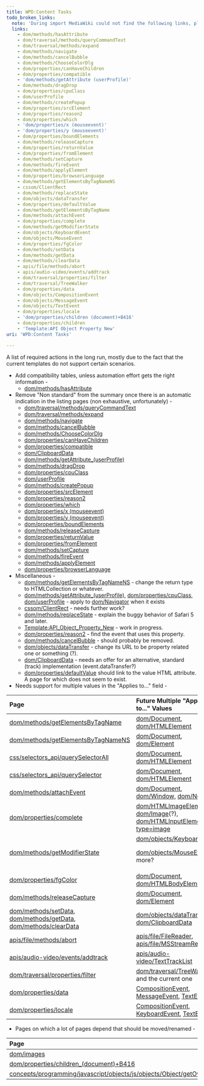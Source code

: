 ```yaml
---
title: WPD:Content Tasks
todo_broken_links:
  note: 'During import MediaWiki could not find the following links, please fix and adjust this list.'
  links:
    - dom/methods/hasAttribute
    - dom/traversal/methods/queryCommandText
    - dom/traversal/methods/expand
    - dom/methods/navigate
    - dom/methods/cancelBubble
    - dom/methods/ChooseColorDlg
    - dom/properties/canHaveChildren
    - dom/properties/compatible
    - 'dom/methods/getAttribute (userProfile)'
    - dom/methods/dragDrop
    - dom/properties/cpuClass
    - dom/userProfile
    - dom/methods/createPopup
    - dom/properties/srcElement
    - dom/properties/reason2
    - dom/properties/which
    - 'dom/properties/x (mouseevent)'
    - 'dom/properties/y (mouseevent)'
    - dom/properties/boundElements
    - dom/methods/releaseCapture
    - dom/properties/returnValue
    - dom/properties/fromElement
    - dom/methods/setCapture
    - dom/methods/fireEvent
    - dom/methods/applyElement
    - dom/properties/browserLanguage
    - dom/methods/getElementsByTagNameNS
    - cssom/ClientRect
    - dom/methods/replaceState
    - dom/objects/dataTransfer
    - dom/properties/defaultValue
    - dom/methods/getElementsByTagName
    - dom/methods/attachEvent
    - dom/properties/complete
    - dom/methods/getModifierState
    - dom/objects/KeyboardEvent
    - dom/objects/MouseEvent
    - dom/properties/fgColor
    - dom/methods/setData
    - dom/methods/getData
    - dom/methods/clearData
    - apis/file/methods/abort
    - apis/audio-video/events/addtrack
    - dom/traversal/properties/filter
    - dom/traversal/TreeWalker
    - dom/properties/data
    - dom/objects/CompositionEvent
    - dom/objects/MessageEvent
    - dom/objects/TextEvent
    - dom/properties/locale
    - 'dom/properties/children (document)+B416'
    - dom/properties/children
    - 'Template:API Object Property New'
uri: 'WPD:Content Tasks'

---
```

A list of required actions in the long run, mostly due to the fact that the current templates do not support certain scenarios.

-   Add compatibility tables, unless automation effort gets the right information -
    -   [dom/methods/hasAttribute](/w/index.php?title=dom/methods/hasAttribute&action=edit&redlink=1)
-   Remove "Non standard" from the summary once there is an automatic indication in the listing pages (non exhaustive, unfortunately) -
    -   [dom/traversal/methods/queryCommandText](/w/index.php?title=dom/traversal/methods/queryCommandText&action=edit&redlink=1)
    -   [dom/traversal/methods/expand](/w/index.php?title=dom/traversal/methods/expand&action=edit&redlink=1)
    -   [dom/methods/navigate](/w/index.php?title=dom/methods/navigate&action=edit&redlink=1)
    -   [dom/methods/cancelBubble](/w/index.php?title=dom/methods/cancelBubble&action=edit&redlink=1)
    -   [dom/methods/ChooseColorDlg](/w/index.php?title=dom/methods/ChooseColorDlg&action=edit&redlink=1)
    -   [dom/properties/canHaveChildren](/w/index.php?title=dom/properties/canHaveChildren&action=edit&redlink=1)
    -   [dom/properties/compatible](/w/index.php?title=dom/properties/compatible&action=edit&redlink=1)
    -   [dom/ClipboardData](/dom/ClipboardData)
    -   [dom/methods/getAttribute\_(userProfile)](/w/index.php?title=dom/methods/getAttribute_(userProfile)&action=edit&redlink=1)
    -   [dom/methods/dragDrop](/w/index.php?title=dom/methods/dragDrop&action=edit&redlink=1)
    -   [dom/properties/cpuClass](/w/index.php?title=dom/properties/cpuClass&action=edit&redlink=1)
    -   [dom/userProfile](/w/index.php?title=dom/userProfile&action=edit&redlink=1)
    -   [dom/methods/createPopup](/w/index.php?title=dom/methods/createPopup&action=edit&redlink=1)
    -   [dom/properties/srcElement](/w/index.php?title=dom/properties/srcElement&action=edit&redlink=1)
    -   [dom/properties/reason2](/w/index.php?title=dom/properties/reason2&action=edit&redlink=1)
    -   [dom/properties/which](/w/index.php?title=dom/properties/which&action=edit&redlink=1)
    -   [dom/properties/x (mouseevent)](/w/index.php?title=dom/properties/x_(mouseevent)&action=edit&redlink=1)
    -   [dom/properties/y (mouseevent)](/w/index.php?title=dom/properties/y_(mouseevent)&action=edit&redlink=1)
    -   [dom/properties/boundElements](/w/index.php?title=dom/properties/boundElements&action=edit&redlink=1)
    -   [dom/methods/releaseCapture](/w/index.php?title=dom/methods/releaseCapture&action=edit&redlink=1)
    -   [dom/properties/returnValue](/w/index.php?title=dom/properties/returnValue&action=edit&redlink=1)
    -   [dom/properties/fromElement](/w/index.php?title=dom/properties/fromElement&action=edit&redlink=1)
    -   [dom/methods/setCapture](/w/index.php?title=dom/methods/setCapture&action=edit&redlink=1)
    -   [dom/methods/fireEvent](/w/index.php?title=dom/methods/fireEvent&action=edit&redlink=1)
    -   [dom/methods/applyElement](/w/index.php?title=dom/methods/applyElement&action=edit&redlink=1)
    -   [dom/properties/browserLanguage](/w/index.php?title=dom/properties/browserLanguage&action=edit&redlink=1)
-   Miscellaneous -
    -   [dom/methods/getElementsByTagNameNS](/w/index.php?title=dom/methods/getElementsByTagNameNS&action=edit&redlink=1) - change the return type to HTMLCollection or whatever.
    -   [dom/methods/getAttribute\_(userProfile)](/w/index.php?title=dom/methods/getAttribute_(userProfile)&action=edit&redlink=1), [dom/properties/cpuClass](/w/index.php?title=dom/properties/cpuClass&action=edit&redlink=1), [dom/userProfile](/w/index.php?title=dom/userProfile&action=edit&redlink=1) - apply to [dom/Navigator](/dom/Navigator) when it exists
    -   [cssom/ClientRect](/w/index.php?title=cssom/ClientRect&action=edit&redlink=1) - needs further work?
    -   [dom/methods/replaceState](/w/index.php?title=dom/methods/replaceState&action=edit&redlink=1) - explain the buggy behavior of Safari 5 and later.
    -   [Template:API\_Object\_Property\_New](/w/index.php?title=Template:API_Object_Property_New&action=edit&redlink=1) - work in progress.
    -   [dom/properties/reason2](/w/index.php?title=dom/properties/reason2&action=edit&redlink=1) - find the event that uses this property.
    -   [dom/methods/cancelBubble](/w/index.php?title=dom/methods/cancelBubble&action=edit&redlink=1) - should probably be removed.
    -   [dom/objects/dataTransfer](/w/index.php?title=dom/objects/dataTransfer&action=edit&redlink=1) - change its URL to be property related one or something (?).
    -   [dom/ClipboardData](/dom/ClipboardData) - needs an offer for an alternative, standard (track) implementation (event.dataTransfer?)
    -   [dom/properties/defaultValue](/w/index.php?title=dom/properties/defaultValue&action=edit&redlink=1) should link to the value HTML attribute. A page for which does not seem to exist.
-   Needs support for multiple values in the "Applies to..." field -

<table>
<col width="50%" />
<col width="50%" />
<thead>
<tr class="header">
<th align="left">Page</th>
<th align="left">Future Multiple &quot;Applies to...&quot; Values</th>
</tr>
</thead>
<tbody>
<tr class="odd">
<td align="left"><a href="/w/index.php?title=dom/methods/getElementsByTagName&amp;action=edit&amp;redlink=1">dom/methods/getElementsByTagName</a></td>
<td align="left"><a href="/dom/Document">dom/Document</a>, <a href="/dom/HTMLElement">dom/HTMLElement</a></td>
</tr>
<tr class="even">
<td align="left"><a href="/w/index.php?title=dom/methods/getElementsByTagNameNS&amp;action=edit&amp;redlink=1">dom/methods/getElementsByTagNameNS</a></td>
<td align="left"><a href="/dom/Document">dom/Document</a>, <a href="/dom/Element">dom/Element</a></td>
</tr>
<tr class="odd">
<td align="left"><a href="/css/selectors_api/querySelectorAll">css/selectors_api/querySelectorAll</a></td>
<td align="left"><a href="/dom/Document">dom/Document</a>, <a href="/dom/HTMLElement">dom/HTMLElement</a></td>
</tr>
<tr class="even">
<td align="left"><a href="/css/selectors_api/querySelector">css/selectors_api/querySelector</a></td>
<td align="left"><a href="/dom/Document">dom/Document</a>, <a href="/dom/HTMLElement">dom/HTMLElement</a></td>
</tr>
<tr class="odd">
<td align="left"><a href="/w/index.php?title=dom/methods/attachEvent&amp;action=edit&amp;redlink=1">dom/methods/attachEvent</a></td>
<td align="left"><a href="/dom/Document">dom/Document</a>, <a href="/dom/Window">dom/Window</a>, <a href="/dom/Node">dom/Node</a></td>
</tr>
<tr class="even">
<td align="left"><a href="/w/index.php?title=dom/properties/complete&amp;action=edit&amp;redlink=1">dom/properties/complete</a></td>
<td align="left"><a href="/dom/HTMLImageElement">dom/HTMLImageElement</a>, <a href="/dom/images">dom/Image</a>(?), <a href="/dom/HTMLInputElement">dom/HTMLInputElement type=image</a></td>
</tr>
<tr class="odd">
<td align="left"><a href="/w/index.php?title=dom/methods/getModifierState&amp;action=edit&amp;redlink=1">dom/methods/getModifierState</a></td>
<td align="left"><a href="/w/index.php?title=dom/objects/KeyboardEvent&amp;action=edit&amp;redlink=1">dom/objects/KeyboardEvent</a>,
<p><a href="/w/index.php?title=dom/objects/MouseEvent&amp;action=edit&amp;redlink=1">dom/objects/MouseEvent</a>, more?</p></td>
</tr>
<tr class="even">
<td align="left"><a href="/w/index.php?title=dom/properties/fgColor&amp;action=edit&amp;redlink=1">dom/properties/fgColor</a></td>
<td align="left"><a href="/dom/Document">dom/Document</a>, <a href="/dom/HTMLBodyElement">dom/HTMLBodyElement</a></td>
</tr>
<tr class="odd">
<td align="left"><a href="/w/index.php?title=dom/methods/releaseCapture&amp;action=edit&amp;redlink=1">dom/methods/releaseCapture</a></td>
<td align="left"><a href="/dom/Document">dom/Document</a>, <a href="/dom/Element">dom/Element</a></td>
</tr>
<tr class="even">
<td align="left"><a href="/w/index.php?title=dom/methods/setData&amp;action=edit&amp;redlink=1">dom/methods/setData</a>, <a href="/w/index.php?title=dom/methods/getData&amp;action=edit&amp;redlink=1">dom/methods/getData</a>, <a href="/w/index.php?title=dom/methods/clearData&amp;action=edit&amp;redlink=1">dom/methods/clearData</a></td>
<td align="left"><a href="/w/index.php?title=dom/objects/dataTransfer&amp;action=edit&amp;redlink=1">dom/objects/dataTransfer</a>, <a href="/dom/ClipboardData">dom/ClipboardData</a></td>
</tr>
<tr class="odd">
<td align="left"><a href="/w/index.php?title=apis/file/methods/abort&amp;action=edit&amp;redlink=1">apis/file/methods/abort</a></td>
<td align="left"><a href="/apis/file/FileReader">apis/file/FileReader</a>, <a href="/apis/file/MSStreamReader">apis/file/MSStreamReader</a></td>
</tr>
<tr class="even">
<td align="left"><a href="/w/index.php?title=apis/audio-video/events/addtrack&amp;action=edit&amp;redlink=1">apis/audio-video/events/addtrack</a></td>
<td align="left"><a href="/apis/audio-video/TextTrackList">apis/audio-video/TextTrackList</a></td>
</tr>
<tr class="odd">
<td align="left"><a href="/w/index.php?title=dom/traversal/properties/filter&amp;action=edit&amp;redlink=1">dom/traversal/properties/filter</a></td>
<td align="left"><a href="/w/index.php?title=dom/traversal/TreeWalker&amp;action=edit&amp;redlink=1">dom/traversal/TreeWalker</a> and the current one</td>
</tr>
<tr class="even">
<td align="left"><a href="/w/index.php?title=dom/properties/data&amp;action=edit&amp;redlink=1">dom/properties/data</a></td>
<td align="left"><a href="/w/index.php?title=dom/objects/CompositionEvent&amp;action=edit&amp;redlink=1">CompositionEvent</a>, <a href="/w/index.php?title=dom/objects/MessageEvent&amp;action=edit&amp;redlink=1">MessageEvent</a>, <a href="/w/index.php?title=dom/objects/TextEvent&amp;action=edit&amp;redlink=1">TextEvent</a></td>
</tr>
<tr class="odd">
<td align="left"><a href="/w/index.php?title=dom/properties/locale&amp;action=edit&amp;redlink=1">dom/properties/locale</a></td>
<td align="left"><a href="/w/index.php?title=dom/objects/CompositionEvent&amp;action=edit&amp;redlink=1">CompositionEvent</a>, <a href="/w/index.php?title=dom/objects/KeyboardEvent&amp;action=edit&amp;redlink=1">KeyboardEvent</a>, <a href="/w/index.php?title=dom/objects/TextEvent&amp;action=edit&amp;redlink=1">TextEvent</a></td>
</tr>
</tbody>
</table>

-   Pages on which a lot of pages depend that should be moved/renamed -

|Page|Move/Rename To|
|:---|:-------------|
|[dom/images](/dom/images)|[dom/Image](/dom/Image) (?!)|
|[dom/properties/children\_(document)+B416](/w/index.php?title=dom/properties/children_(document)%2BB416&action=edit&redlink=1)|[dom/properties/children](/w/index.php?title=dom/properties/children&action=edit&redlink=1)|
|[concepts/programming/javascript/objects/js/objects/Object/getOwnPropertyNames](/concepts/programming/javascript/objects/js/objects/Object/getOwnPropertyNames)|[javascript/Object/getOwnPropertyNames](/javascript/Object/getOwnPropertyNames)|

